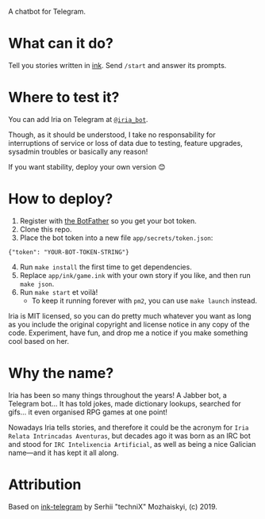 A chatbot for Telegram.


What can it do?
===============

Tell you stories written in [ink](https://github.com/inkle/ink).
Send `/start` and answer its prompts.


Where to test it?
=================

You can add Iria on Telegram at [`@iria_bot`](http://t.me/iria_bot).

Though, as it should be understood, I take no responsability
for interruptions of service or loss of data due to testing,
feature upgrades, sysadmin troubles or basically any reason!

If you want stability, deploy your own version 😊


How to deploy?
==============

1. Register with [the BotFather](https://core.telegram.org/bots) so you get your bot token.
2. Clone this repo.
3. Place the bot token into a new file `app/secrets/token.json`:
```
{"token": "YOUR-BOT-TOKEN-STRING"}
```
4. Run `make install` the first time to get dependencies.
5. Replace `app/ink/game.ink` with your own story if you like, and then run `make json`.
6. Run `make start` et voilà!
    * To keep it running forever with `pm2`, you can use `make launch` instead.

Iria is MIT licensed, so you can do pretty much whatever you want as long
as you include the original copyright and license notice in any copy of the code.
Experiment, have fun, and drop me a notice if you make something cool based on her.


Why the name?
=============

Iria has been so many things throughout the years! A Jabber bot, a Telegram bot…
It has told jokes, made dictionary lookups, searched for gifs…
it even organised RPG games at one point!

Nowadays Iria tells stories, and therefore it could be the acronym for `Iria Relata Intrincadas Aventuras`,
but decades ago it was born as an IRC bot and stood for `IRC Intelixencia Artificial`,
as well as being a nice Galician name—and it has kept it all along.


Attribution
===========

Based on [ink-telegram](https://github.com/technix/ink-telegram) by Serhii "techniX" Mozhaiskyi, (c) 2019.
